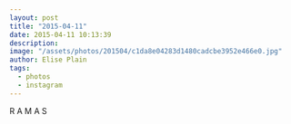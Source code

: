 ```yaml
---
layout: post
title: "2015-04-11"
date: 2015-04-11 10:13:39
description: 
image: "/assets/photos/201504/c1da8e04283d1480cadcbe3952e466e0.jpg"
author: Elise Plain
tags: 
  - photos
  - instagram
---
```


R A M A S
<p></p>
